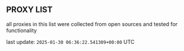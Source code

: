 ## PROXY LIST

all proxies in this list were collected from open sources and tested for functionality

last update: `2025-01-30 06:36:22.541309+00:00` UTC